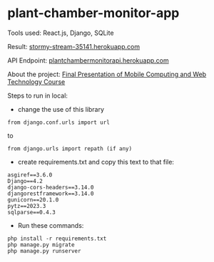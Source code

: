 # plant-chamber-monitor-app

Tools used: React.js, Django, SQLite

Result: [stormy-stream-35141.herokuapp.com](https://stormy-stream-35141.herokuapp.com/)

API Endpoint: [plantchambermonitorapi.herokuapp.com](https://plantchambermonitorapi.herokuapp.com/)

About the project: [Final Presentation of Mobile Computing and Web Technology Course](https://drive.google.com/file/d/1O8L9o7n5jqN_o2wuiafR2FtgOFFNM9FT/view?usp=sharing)

Steps to run in local:

- change the use of this library 
```
from django.conf.urls import url 
```
to 
```
from django.urls import repath (if any)
```
- create requirements.txt and copy this text to that file:
```
asgiref==3.6.0
Django==4.2
django-cors-headers==3.14.0
djangorestframework==3.14.0
gunicorn==20.1.0
pytz==2023.3
sqlparse==0.4.3
```
- Run these commands:
```
php install -r requirements.txt
php manage.py migrate
php manage.py runserver
```
